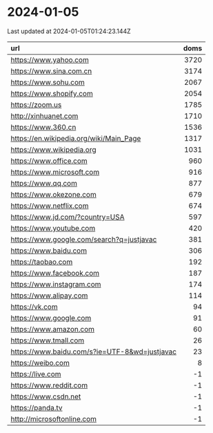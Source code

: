 # 2024-01-05

<!-- BEGIN -->
Last updated at 2024-01-05T01:24:23.144Z

url | doms
:- | -:
https://www.yahoo.com | 3720
https://www.sina.com.cn | 3174
https://www.sohu.com | 2067
https://www.shopify.com | 2054
https://zoom.us | 1785
http://xinhuanet.com | 1710
https://www.360.cn | 1536
https://en.wikipedia.org/wiki/Main_Page | 1317
https://www.wikipedia.org | 1031
https://www.office.com | 960
https://www.microsoft.com | 916
https://www.qq.com | 877
https://www.okezone.com | 679
https://www.netflix.com | 674
https://www.jd.com/?country=USA | 597
https://www.youtube.com | 420
https://www.google.com/search?q=justjavac | 381
https://www.baidu.com | 306
https://taobao.com | 192
https://www.facebook.com | 187
https://www.instagram.com | 174
https://www.alipay.com | 114
https://vk.com | 94
https://www.google.com | 91
https://www.amazon.com | 60
https://www.tmall.com | 26
https://www.baidu.com/s?ie=UTF-8&wd=justjavac | 23
https://weibo.com | 8
https://live.com | -1
https://www.reddit.com | -1
https://www.csdn.net | -1
https://panda.tv | -1
http://microsoftonline.com | -1
<!-- END -->
